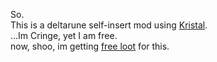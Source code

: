 So.  
This is a deltarune self-insert mod using [Kristal]( https://github.com/KristalTeam/Kristal).  
...Im Cringe, yet I am free.  
now, shoo, im getting [free loot](https://summer.hackclub.com) for this.